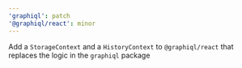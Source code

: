 ```yaml
---
'graphiql': patch
'@graphiql/react': minor
---
```


Add a `StorageContext` and a `HistoryContext` to `@graphiql/react` that replaces the logic in the `graphiql` package
